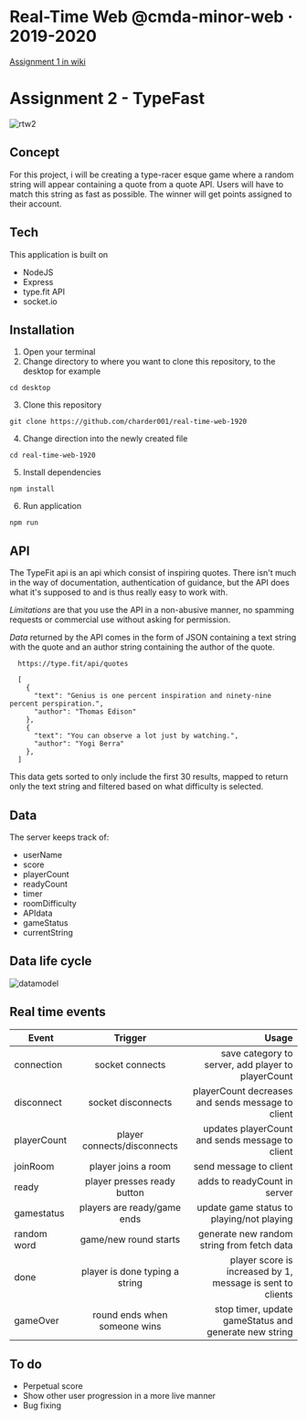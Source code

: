 # Real-Time Web @cmda-minor-web · 2019-2020
[Assignment 1 in wiki](https://github.com/charder001/real-time-web-1920/wiki)

# Assignment 2 - TypeFast
![rtw2](https://user-images.githubusercontent.com/43436118/82026127-98baec00-9692-11ea-8314-847b3704aed4.PNG)


## Concept
For this project, i will be creating a type-racer esque game where a random string will appear containing a quote from a quote API. Users will have to match this string as fast as possible. The winner will get points assigned to their account.

## Tech
This application is built on
* NodeJS
* Express
* type.fit API
* socket.io

## Installation
1. Open your terminal
2. Change directory to where you want to clone this repository, to the desktop for example

`cd desktop` 

3. Clone this repository

`git clone https://github.com/charder001/real-time-web-1920`

4. Change direction into the newly created file

`cd real-time-web-1920`

5. Install dependencies

`npm install`

6. Run application

`npm run`

## API
The TypeFit api is an api which consist of inspiring quotes. There isn't much in the way of documentation, authentication of guidance, but the API does what it's supposed to and is thus really easy to work with.

*Limitations* are that you use the API in a non-abusive manner, no spamming requests or commercial use without asking for permission.

*Data* returned by the API comes in the form of JSON containing a text string with the quote and an author string containing the author of the quote.

      https://type.fit/api/quotes

      [
        {
          "text": "Genius is one percent inspiration and ninety-nine percent perspiration.",
          "author": "Thomas Edison"
        },
        {
          "text": "You can observe a lot just by watching.",
          "author": "Yogi Berra"
        },
      ]
      
This data gets sorted to only include the first 30 results, mapped to return only the text string and filtered based on what difficulty is selected.

## Data
The server keeps track of:
* userName
* score
* playerCount
* readyCount
* timer
* roomDifficulty
* APIdata
* gameStatus
* currentString


## Data life cycle
![datamodel](https://user-images.githubusercontent.com/43436118/82027049-f4d24000-9693-11ea-9998-15199d3b0dc9.png)

## Real time events
| Event        | Trigger           | Usage  |
| ------------- |:-------------:| -----:|
| connection   |  socket connects | save category to server, add player to playerCount |
| disconnect      |   socket disconnects    | playerCount decreases and sends message to client |
| playerCount | player connects/disconnects  | updates playerCount and sends message to client  |
| joinRoom | player joins a room    | send message to client  |
| ready | player presses ready button    | adds to readyCount in server |
| gamestatus | players are ready/game ends    | update game status to playing/not playing  |
| random word | game/new round starts  | generate new random string from fetch data  |
| done | player is done typing a string  | player score is increased by 1, message is sent to clients  |
| gameOver | round ends when someone wins  | stop timer, update gameStatus and generate new string  |


## To do
* Perpetual score
* Show other user progression in a more live manner
* Bug fixing



<!-- Add a link to your live demo in Github Pages 🌐-->

<!-- ☝️ replace this description with a description of your own work -->

<!-- replace the code in the /docs folder with your own, so you can showcase your work with GitHub Pages 🌍 -->

<!-- Add a nice image here at the end of the week, showing off your shiny frontend 📸 -->

<!-- Maybe a table of contents here? 📚 -->

<!-- How about a section that describes how to install this project? 🤓 -->

<!-- ...but how does one use this project? What are its features 🤔 -->

<!-- What external data source is featured in your project and what are its properties 🌠 -->

<!-- This would be a good place for your data life cycle ♻️-->

<!-- Maybe a checklist of done stuff and stuff still on your wishlist? ✅ -->

<!-- How about a license here? 📜  -->

[rubric]: https://docs.google.com/spreadsheets/d/e/2PACX-1vSd1I4ma8R5mtVMyrbp6PA2qEInWiOialK9Fr2orD3afUBqOyvTg_JaQZ6-P4YGURI-eA7PoHT8TRge/pubhtml
